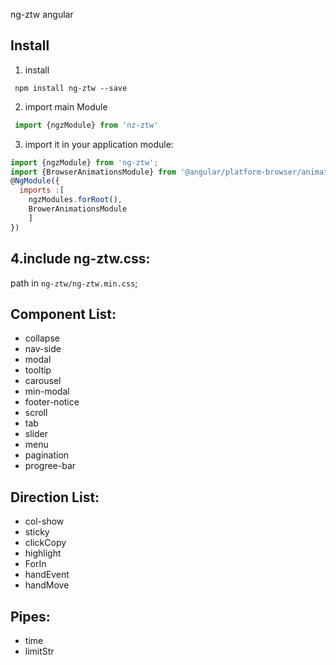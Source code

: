 ng-ztw  angular

Install
---
1. install 
```shell
 npm install ng-ztw --save
```
2. import main Module
```js
 import {ngzModule} from 'nz-ztw'

```
3. import it in your application module:
```js
import {ngzModule} from 'ng-ztw';
import {BrowserAnimationsModule} from '@angular/platform-browser/animations';
@NgModule({
  imports :[ 
    ngzModules.forRoot(),
    BrowerAnimationsModule
    ]
})
```
4.include ng-ztw.css:
---
 path in  `ng-ztw/ng-ztw.min.css`;

Component List:
---

- collapse
- nav-side
- modal
- tooltip
- carousel
- min-modal
- footer-notice
- scroll
- tab
- slider
- menu
- pagination
- progree-bar

Direction List:
---
- col-show
- sticky
- clickCopy
- highlight
- ForIn
- handEvent
- handMove

Pipes:
---
- time
- limitStr




